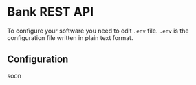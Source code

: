 # Bank REST API

To configure your software you need to edit `.env` file. `.env` is the configuration file written in plain text format.

## Configuration

soon

